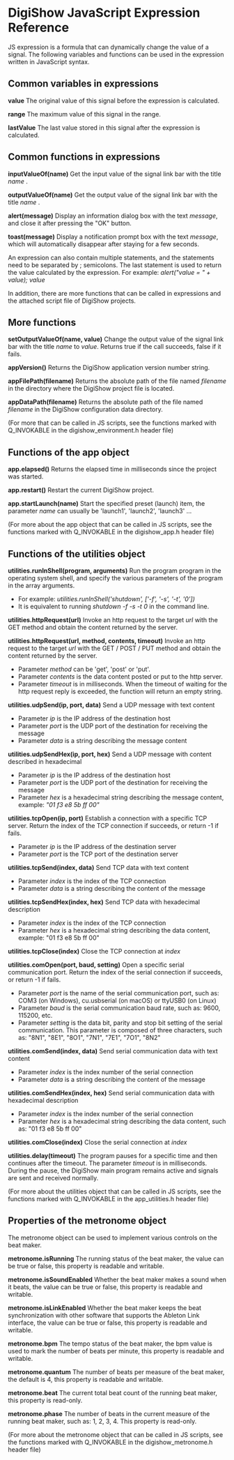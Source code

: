 # DigiShow JavaScript Expression Reference
 
JS expression is a formula that can dynamically change the value of a signal. The following variables and functions can be used in the expression written in JavaScript syntax. 
 
 
## Common variables in expressions
 
**value** 
The original value of this signal before the expression is calculated. 
 
**range** 
The maximum value of this signal in the range. 
 
**lastValue** 
The last value stored in this signal after the expression is calculated. 
 
 
## Common functions in expressions
 
**inputValueOf(name)** 
Get the input value of the signal link bar with the title _name_ . 
 
**outputValueOf(name)** 
Get the output value of the signal link bar with the title _name_ . 
 
**alert(message)** 
Display an information dialog box with the text _message_, and close it after pressing the "OK" button. 
 
**toast(message)** 
Display a notification prompt box with the text _message_, which will automatically disappear after staying for a few seconds. 

An expression can also contain multiple statements, and the statements need to be separated by ; semicolons. The last statement is used to return the value calculated by the expression. For example: 
_alert("value = " + value); value_ 
  
In addition, there are more functions that can be called in expressions and the attached script file of DigiShow projects. 
 
 
## More functions
 
**setOutputValueOf(name, value)** 
Change the output value of the signal link bar with the title _name_ to _value_. Returns true if the call succeeds, false if it fails. 
 
**appVersion()** 
Returns the DigiShow application version number string. 
 
**appFilePath(filename)** 
Returns the absolute path of the file named _filename_ in the directory where the DigiShow project file is located. 
 
**appDataPath(filename)** 
Returns the absolute path of the file named _filename_ in the DigiShow configuration data directory. 
 
(For more that can be called in JS scripts, see the functions marked with Q_INVOKABLE in the digishow_environment.h header file) 
 
 
## Functions of the app object
 
**app.elapsed()**
Returns the elapsed time in milliseconds since the project was started.
 
**app.restart()** 
Restart the current DigiShow project. 
 
**app.startLaunch(name)** 
Start the specified preset (launch) item, the parameter _name_ can usually be 'launch1', 'launch2', 'launch3' ... 
 
(For more about the app object that can be called in JS scripts, see the functions marked with Q_INVOKABLE in the digishow_app.h header file) 
 
 
## Functions of the utilities object
 
**utilities.runInShell(program, arguments)** 
Run the program program in the operating system shell, and specify the various parameters of the program in the array arguments.
- For example: _utilities.runInShell('shutdown', ['-f', '-s', '-t', '0'])_ 
- It is equivalent to running _shutdown -f -s -t 0_ in the command line. 

**utilities.httpRequest(url)**
Invoke an http request to the target _url_ with the GET method and obtain the content returned by the server. 
 
**utilities.httpRequest(url, method, contents, timeout)** 
Invoke an http request to the target _url_ with the GET / POST / PUT method and obtain the content returned by the server. 
- Parameter _method_ can be 'get', 'post' or 'put'. 
- Parameter _contents_ is the data content posted or put to the http server. 
- Parameter _timeout_ is in milliseconds. When the timeout of waiting for the http request reply is exceeded, the function will return an empty string. 
 
**utilities.udpSend(ip, port, data)**
Send a UDP message with text content 
- Parameter _ip_ is the IP address of the destination host 
- Parameter _port_ is the UDP port of the destination for receiving the message 
- Parameter _data_ is a string describing the message content 
 
**utilities.udpSendHex(ip, port, hex)**
Send a UDP message with content described in hexadecimal 
- Parameter _ip_ is the IP address of the destination host 
- Parameter _port_ is the UDP port of the destination for receiving the message 
- Parameter _hex_ is a hexadecimal string describing the message content, example: _"01 f3 e8 5b ff 00"_ 
 
**utilities.tcpOpen(ip, port)**
Establish a connection with a specific TCP server. Return the index of the TCP connection if succeeds, or return -1 if fails. 
- Parameter _ip_ is the IP address of the destination server 
- Parameter _port_ is the TCP port of the destination server 

**utilities.tcpSend(index, data)**
Send TCP data with text content 
- Parameter _index_ is the index of the TCP connection 
- Parameter _data_ is a string describing the content of the message 

**utilities.tcpSendHex(index, hex)**
Send TCP data with hexadecimal description 
- Parameter _index_ is the index of the TCP connection 
- Parameter _hex_ is a hexadecimal string describing the data content, example: "01 f3 e8 5b ff 00" 

**utilities.tcpClose(index)**
Close the TCP connection at _index_ 

**utilities.comOpen(port, baud, setting)**
Open a specific serial communication port. Return the index of the serial connection if succeeds, or return -1 if fails. 
- Parameter _port_ is the name of the serial communication port, such as: COM3 (on Windows), cu.usbserial (on macOS) or ttyUSB0 (on Linux) 
- Parameter _baud_ is the serial communication baud rate, such as: 9600, 115200, etc. 
- Parameter _setting_ is the data bit, parity and stop bit setting of the serial communication. This parameter is composed of three characters, such as: "8N1", "8E1", "8O1", "7N1", "7E1", "7O1", "8N2" 

**utilities.comSend(index, data)**
Send serial communication data with text content 
- Parameter _index_ is the index number of the serial connection 
- Parameter _data_ is a string describing the content of the message 

**utilities.comSendHex(index, hex)**
Send serial communication data with hexadecimal description 
- Parameter _index_ is the index number of the serial connection 
- Parameter _hex_ is a hexadecimal string describing the data content, such as: "01 f3 e8 5b ff 00" 

**utilities.comClose(index)**
Close the serial connection at _index_ 

**utilities.delay(timeout)** 
The program pauses for a specific time and then continues after the timeout. The parameter _timeout_ is in milliseconds. During the pause, the DigiShow main program remains active and signals are sent and received normally. 
 
(For more about the utilities object that can be called in JS scripts, see the functions marked with Q_INVOKABLE in the app_utilities.h header file) 
 
 
## Properties of the metronome object
 
The metronome object can be used to implement various controls on the beat maker. 
 
**metronome.isRunning** 
The running status of the beat maker, the value can be true or false, this property is readable and writable. 
 
**metronome.isSoundEnabled** 
Whether the beat maker makes a sound when it beats, the value can be true or false, this property is readable and writable. 
 
**metronome.isLinkEnabled** 
Whether the beat maker keeps the beat synchronization with other software that supports the Ableton Link interface, the value can be true or false, this property is readable and writable. 
 
**metronome.bpm** 
The tempo status of the beat maker, the bpm value is used to mark the number of beats per minute, this property is readable and writable. 
 
**metronome.quantum** 
The number of beats per measure of the beat maker, the default is 4, this property is readable and writable. 
 
**metronome.beat** 
The current total beat count of the running beat maker, this property is read-only. 
 
**metronome.phase** 
The number of beats in the current measure of the running beat maker, such as: 1, 2, 3, 4. This property is read-only. 
 
(For more about the metronome object that can be called in JS scripts, see the functions marked with Q_INVOKABLE in the digishow_metronome.h header file) 
